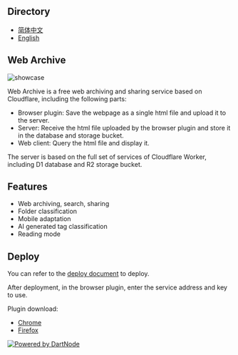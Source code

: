 ## Directory

- [简体中文](https://github.com/ray-d-song/web-archive/blob/main/docs/README_zh.md)
- [English](https://github.com/ray-d-song/web-archive/blob/main/README.md)

## Web Archive

![showcase](https://raw.githubusercontent.com/ray-d-song/web-archive/main/docs/imgs/homepage.png)

Web Archive is a free web archiving and sharing service based on Cloudflare, including the following parts:  

- Browser plugin: Save the webpage as a single html file and upload it to the server.
- Server: Receive the html file uploaded by the browser plugin and store it in the database and storage bucket.
- Web client: Query the html file and display it.

The server is based on the full set of services of Cloudflare Worker, including D1 database and R2 storage bucket.

## Features

- Web archiving, search, sharing
- Folder classification
- Mobile adaptation
- AI generated tag classification
- Reading mode

## Deploy
You can refer to the [deploy document](https://web-archive-docs.pages.dev/en/deploy.html) to deploy.

After deployment, in the browser plugin, enter the service address and key to use.

Plugin download:
- [Chrome](https://chromewebstore.google.com/detail/web-archive/dfigobdhnhkkdniegjdagofhhhopjajb?hl=zh-CN&utm_source=ext_sidebar)
- [Firefox](https://addons.mozilla.org/zh-CN/firefox/addon/web-archive-ray-banzhe/)

[![Powered by DartNode](https://dartnode.com/branding/DN-Open-Source-sm.png)](https://dartnode.com "Powered by DartNode - Free VPS for Open Source")
